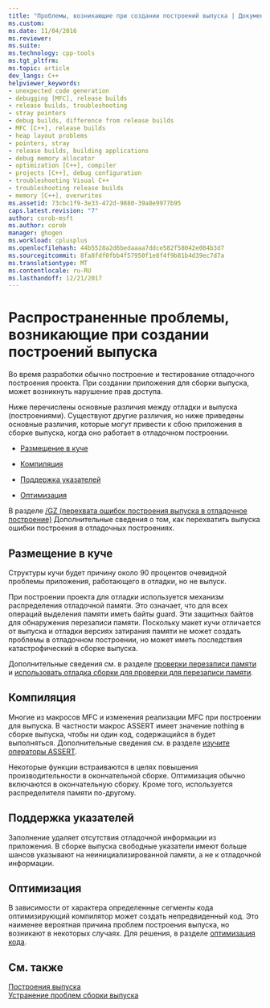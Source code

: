 ```yaml
---
title: "Проблемы, возникающие при создании построений выпуска | Документы Microsoft"
ms.custom: 
ms.date: 11/04/2016
ms.reviewer: 
ms.suite: 
ms.technology: cpp-tools
ms.tgt_pltfrm: 
ms.topic: article
dev_langs: C++
helpviewer_keywords:
- unexpected code generation
- debugging [MFC], release builds
- release builds, troubleshooting
- stray pointers
- debug builds, difference from release builds
- MFC [C++], release builds
- heap layout problems
- pointers, stray
- release builds, building applications
- debug memory allocator
- optimization [C++], compiler
- projects [C++], debug configuration
- troubleshooting Visual C++
- troubleshooting release builds
- memory [C++], overwrites
ms.assetid: 73cbc1f9-3e33-472d-9880-39a8e9977b95
caps.latest.revision: "7"
author: corob-msft
ms.author: corob
manager: ghogen
ms.workload: cplusplus
ms.openlocfilehash: 44b5528a2d6bedaaaa7ddce582f58042e084b3d7
ms.sourcegitcommit: 8fa8fdf0fbb4f57950f1e8f4f9b81b4d39ec7d7a
ms.translationtype: MT
ms.contentlocale: ru-RU
ms.lasthandoff: 12/21/2017
---
```

# <a name="common-problems-when-creating-a-release-build"></a>Распространенные проблемы, возникающие при создании построений выпуска
Во время разработки обычно построение и тестирование отладочного построения проекта. При создании приложения для сборки выпуска, может возникнуть нарушение прав доступа.  
  
 Ниже перечислены основные различия между отладки и выпуска (построениями). Существуют другие различия, но ниже приведены основные различия, которые могут привести к сбою приложения в сборке выпуска, когда оно работает в отладочном построении.  
  
-   [Размещение в куче](#_core_heap_layout)  
  
-   [Компиляция](#_core_compilation)  
  
-   [Поддержка указателей](#_core_pointer_support)  
  
-   [Оптимизация](#_core_optimizations)  
  
 В разделе [/GZ (перехвата ошибок построения выпуска в отладочное построение)](../../build/reference/gz-enable-stack-frame-run-time-error-checking.md) Дополнительные сведения о том, как перехватить выпуска ошибки построения в отладочных построениях.  
  
##  <a name="_core_heap_layout"></a>Размещение в куче  
 Структуры кучи будет причину около 90 процентов очевидной проблемы приложения, работающего в отладки, но не выпуск.  
  
 При построении проекта для отладки используется механизм распределения отладочной памяти. Это означает, что для всех операций выделения памяти иметь байты guard. Эти защитных байтов для обнаружения перезаписи памяти. Поскольку макет кучи отличается от выпуска и отладки версиях затирания памяти не может создать проблемы в отладочном построении, но может иметь последствия катастрофический в сборке выпуска.  
  
 Дополнительные сведения см. в разделе [проверки перезаписи памяти](../../build/reference/checking-for-memory-overwrites.md) и [использовать отладка сборки для проверки для перезаписи памяти](../../build/reference/using-the-debug-build-to-check-for-memory-overwrite.md).  
  
##  <a name="_core_compilation"></a>Компиляция  
 Многие из макросов MFC и изменения реализации MFC при построении для выпуска. В частности макрос ASSERT имеет значение nothing в сборке выпуска, чтобы ни один код, содержащийся в будет выполняться. Дополнительные сведения см. в разделе [изучите операторы ASSERT](../../build/reference/using-verify-instead-of-assert.md).  
  
 Некоторые функции встраиваются в целях повышения производительности в окончательной сборке. Оптимизация обычно включаются в окончательную сборку. Кроме того, используется распределителя памяти по-другому.  
  
##  <a name="_core_pointer_support"></a>Поддержка указателей  
 Заполнение удаляет отсутствия отладочной информации из приложения. В сборке выпуска свободные указатели имеют больше шансов указывают на неинициализированной памяти, а не к отладочной информации.  
  
##  <a name="_core_optimizations"></a>Оптимизация  
 В зависимости от характера определенные сегменты кода оптимизирующий компилятор может создать непредвиденный код. Это наименее вероятная причина проблем построения выпуска, но возникают в некоторых случаях. Для решения, в разделе [оптимизация кода](../../build/reference/optimizing-your-code.md).  
  
## <a name="see-also"></a>См. также  
 [Построения выпуска](../../build/reference/release-builds.md)   
 [Устранение проблем сборки выпуска](../../build/reference/fixing-release-build-problems.md)